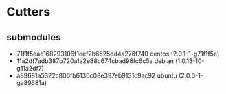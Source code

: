 # Cutters

## submodules

- 71f1f5eae168293106f1eef2b6525dd4a276f740 centos (2.0.1-1-g71f1f5e)
- 11a2df7adb387b720a1a2e88c674cbad98fc6c5a debian (1.0.13-10-g11a2df7)
- a89681a5322c806fb6130c08e397eb9131c9ac92 ubuntu (2.0.0-1-ga89681a)
